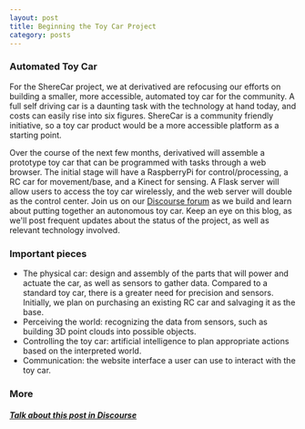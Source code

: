 ```yaml
---
layout: post
title: Beginning the Toy Car Project
category: posts
--- 
```


### Automated Toy Car

For the ShereCar project, we at derivatived are refocusing our efforts on building a smaller, more accessible, automated toy car for the community. A full self driving car is a daunting task with the technology at hand today, and costs can easily rise into six figures. ShereCar is a community friendly initiative, so a toy car product would be a more accessible platform as a starting point.

Over the course of the next few months, derivatived will assemble a prototype toy car that can be programmed with tasks through a web browser. The initial stage will have a RaspberryPi for control/processing, a RC car for movement/base, and a Kinect for sensing. A Flask server will allow users to access the toy car wirelessly, and the web server will double as the control center. Join us on our [Discourse forum](http://www.sherecar.org/) as we build and learn about putting together an autonomous toy car. Keep an eye on this blog, as we'll post frequent updates about the status of the project, as well as relevant technology involved.

### Important pieces
* The physical car: design and assembly of the parts that will power and actuate the car, as well as sensors to gather data. Compared to a standard toy car, there is a greater need for precision and sensors. Initially, we plan on purchasing an existing RC car and salvaging it as the base.
* Perceiving the world: recognizing the data from sensors, such as building 3D point clouds into possible objects.
* Controlling the toy car: artificial intelligence to plan appropriate actions based on the interpreted world.
* Communication: the website interface a user can use to interact with the toy car.

### More
##### [Talk about this post in Discourse](http://www.sherecar.org/t/blog-post-beginning-the-toy-car-project/98)